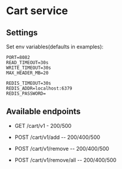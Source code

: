 # Cart service

## Settings
Set env variables(defaults in examples):
```env
PORT=8082
READ_TIMEOUT=30s
WRITE_TIMEOUT=30s
MAX_HEADER_MB=20

REDIS_TIMEOUT=30s
REDIS_ADDR=localhost:6379
REDIS_PASSWORD=
```
## Available endpoints


* GET /cart/v1 - 200/500

* POST /cart/v1/add -- 200/400/500

* POST /cart/v1/remove -- 200/400/500

* POST /cart/v1/remove/all -- 200/400/500